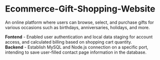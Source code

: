 # Ecommerce-Gift-Shopping-Website
An online platform where users can browse, select, and purchase gifts for various occasions such as birthdays, anniversaries, holidays, and more.

<b>Fontend</b> - Enabled user authentication and local data staging for account access, and calculated billing based on shopping cart quantity.
<br>
<b>Backend</b> - Establish MySQL and Node.js connection on a specific port, intending to save user-filled contact page information in the database.

